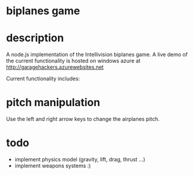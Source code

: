biplanes game
====

description
===

A node.js implementation of the Intellivision biplanes game. A live demo of the current functionality is hosted on windows azure at http://garagehackers.azurewebsites.net

Current functionality includes:

pitch manipulation
==

Use the left and right arrow keys to change the airplanes pitch.

todo
==

- implement physics model (gravity, lift, drag, thrust ...)
- implement weapons systems :)
